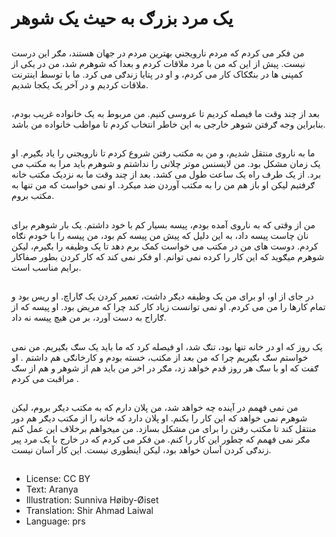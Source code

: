 # يک مرد بزرګ به حيث يک شوهر

##
من فکر می کردم که مردم نارویجني بهترین مردم در جهان هستند، مګر اين درست نيست. پيش از اين که من با مرد ملاقات کردم و بعدا که شوهرم شد، من در یکی از کمپنی ها در بنګکاک کار می کردم، و او در پتايا زندګی می کرد. ما با توسط اينترنت ملاقات کردیم و در آخر یک یکجا شديم.

##
بعد از چند وقت ما فیصله کرديم تا عروسی کنیم. من مربوط به یک‌ خانواده غریب بودم، بنابراین وجه ګرفتن شوهر خارجی به اين خاطر انتخاب کردم تا مواظب خانواده من باشد.

##
ما به ناروی منتقل شديم، و من به مکتب رفتن شروع کردم تا نارویجني را ياد‌ بګيرم. او یک زمان مشکل بود. من لايسنس موتر چلانی را نداشتم و شوهرم بايد مرا به مکتب می برد. از يک طرف راه یک ساعت طول می کشد. بعد از چند وقت ما به نزديک مکتب خانه ګرفتیم ليکن او باز هم من را به مکتب آوردن ضد میکرد. او نمی خواست که من تنها به مکتب بروم.

##
من از وقتی که به ناروی آمده بودم، پيسه بسيار کم با خود داشتم. یک بار شوهرم برای نان چاست پيسه داد، به اين دليل که پيش من پيسه‌ کم بود، من پیسه را با خودم نګاه کردم. دوست های من در مکتب می خواست کمک برم دهد تا يک وظيفه را بګيرم، ليکن شوهرم میګوید که این کار را کرده نمی توانم. او فکر نمی کند که کار کردن بطور صفاکار برایم مناسب است.

##
در جای از او، او برای من یک وظيفه ديګر داشت، تعمیر کردن یک ګاراچ. او ریس بود و تمام کارها را من می کردم. او نمی توانست زياد کار کند چرا که مريض بود. او پیسه که از ګاراج به دست آورد، بر من هيچ پيسه نه داد.

##
یک روز که او در خانه تنها بود، تنګ شد، او فيصله کرد‌ که ما بايد یک سګ بګيريم. من نمی خواستم سګ بګیریم چرا که من بعد از مکتب، خسته بودم و کارخانګی هم داشتم . او ګفت که او با سګ هر روز قدم خواهد زد، مګر در اخر من باید هم از شوهر و هم از سګ مراقبت می کردم .

##
من نمی فهمم در آينده چه خواهد شد، من پلان دارم که به مکتب ديګر بروم، ليكن شوهرم نمی خواهد که این کار را بکنم. او پلان دارد که خانه را از مکتب ديګر هم دور منتقل کند تا مکتب رفتن را برای من مشکل بسازد. من ميخواهم برخلاف اين عمل کنم مګر نمی فهمم که چطور این کار را کنم. من فکر می کردم که در خارج با يک مرد پير زندګی کردن آسان خواهد بود، ليكن اینطوری نیست. این کار آسان نیست.

##
* License: CC BY
* Text: Aranya
* Illustration: Sunniva Høiby-Øiset
* Translation: Shir Ahmad Laiwal
* Language: prs
